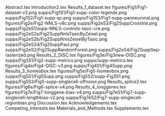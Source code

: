 Abstract.tex
Introduction2.tex
Results_1_dataset.tex
figures/Fig1/Fig1-dataset-v3.png
supps/Fig1S1/Fig1-supp-color-legends.png
supps/Fig1S2/Fig1-supp-qc.png
supps/Fig1S3/Fig1-supp-panneuronal.png
figures/Fig2e/Fig2-NNLS-v8c.png
supps/Fig2eS3/Fig2SuppCrossVal.png
supps/Fig2eS1/supp-NNLS-controls-tasic-cre.png
supps/Fig2eS2a/Fig2SuppNnlsTasicByZeisel.png
supps/Fig2eS2b/Fig2SuppNnlsZeiselByTasic.png
supps/Fig2eS2d/Fig2SuppPaul.png
supps/Fig2eS2/Fig2SuppRandomForest.png
supps/Fig2eS4/Fig2SuppSep-rasterized.png
Results_2_DISC.tex
figures/Fig3e/Fig3new-DISC.png
supps/Fig3S1/Fig2-supp-metrics.png
supps/supp-metrics.tex
figures/Fig4e/Fig4-DISC-v3.png
supps/Fig4S1/Fig4Supp.png
Results_3_homeobox.tex
figures/Fig5e/Fig5-homeobox.png
supps/Fig5S1/Fig5Supp.png
supps/Fig5S2/supp-Fig3S1.png
supps/Fig5S3/Fig5-supp-singlecell-offnoise.png
Results_splice2.tex
figures/Fig6e/Fig6-splice-v4.png
Results_4_longgenes.tex
figures/Fig7e/Fig7-longgene-bias-v4.png
supps/Fig7eS1/Fig7-supp-singlecell-lengthbias-v2.png
supps/Fig7eS2/Fig7-supp-singlecell-regionbias.png
Discussion.tex
Acknowledgements.tex
Competing_Interests.tex
Materials_and_Methods.tex
Supplements.tex
